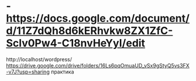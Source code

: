 # -https://docs.google.com/document/d/11Z7dQh8d6kERhvkw8ZX1ZfC-Sclv0Pw4-C18nvHeYyI/edit
http://localhost/wordpress/
https://drive.google.com/drive/folders/16Ls6pqOmuaUD_vSx9gStyQ5vs3FX-v7J?usp=sharing практика
